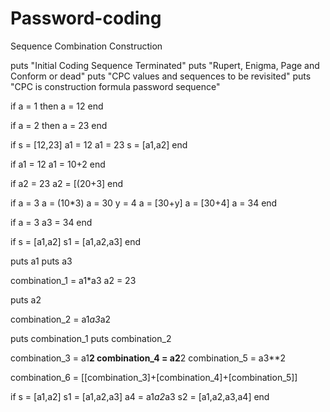 # Password-coding
Sequence Combination Construction

puts "Initial Coding Sequence Terminated"
puts "Rupert, Enigma, Page and Conform or dead"
puts "CPC values and sequences to be revisited"
puts "CPC is construction formula password sequence"

if a = 1
then a = 12
end

if a = 2
then a = 23
end

if s = [12,23]
a1 = 12
a1 = 23
s = [a1,a2]
end

if a1 = 12
a1 = 10+2
end

if a2 = 23
a2 = [(20+3]
end

if a = 3
a = (10*3)
a = 30
y = 4
a = [30+y]
a = [30+4]
a = 34
end

if a = 3
a3 = 34
end

if s = [a1,a2]
s1 = [a1,a2,a3]
end

puts a1
puts a3

combination_1 = a1*a3
a2 = 23

puts a2

combination_2 = a1*a3*a2

puts combination_1
puts combination_2

combination_3 = a1**2
combination_4 = a2**2
combination_5 = a3**2

combination_6 = [[combination_3]+[combination_4]+[combination_5]]

if s = [a1,a2]
s1 = [a1,a2,a3]
a4 = a1*a2*a3
s2 = [a1,a2,a3,a4]
end




